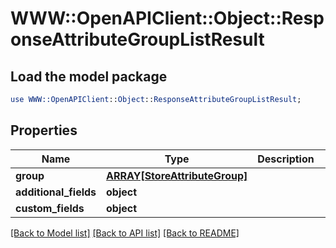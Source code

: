 # WWW::OpenAPIClient::Object::ResponseAttributeGroupListResult

## Load the model package
```perl
use WWW::OpenAPIClient::Object::ResponseAttributeGroupListResult;
```

## Properties
Name | Type | Description | Notes
------------ | ------------- | ------------- | -------------
**group** | [**ARRAY[StoreAttributeGroup]**](StoreAttributeGroup.md) |  | [optional] 
**additional_fields** | **object** |  | [optional] 
**custom_fields** | **object** |  | [optional] 

[[Back to Model list]](../README.md#documentation-for-models) [[Back to API list]](../README.md#documentation-for-api-endpoints) [[Back to README]](../README.md)


